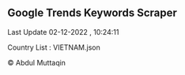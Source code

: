 

## Google Trends Keywords Scraper 
 
Last Update 02-12-2022 , 10:24:11

Country List :
VIETNAM.json



© Abdul Muttaqin 
